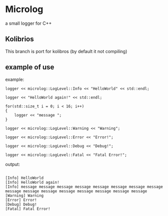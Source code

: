 # Microlog

a small logger for C++

## Kolibrios

This branch is port for kolibros (by default it not compiling)


## example of use
example:
```
logger << microlog::LogLevel::Info << "HelloWorld" << std::endl;

logger << "HelloWorld again!" << std::endl;

for(std::size_t i = 0; i < 16; i++)
{
	logger << "message ";
}

logger << microlog::LogLevel::Warning << "Warning";

logger << microlog::LogLevel::Error << "Error!";

logger << microlog::LogLevel::Debug << "Debug!";

logger << microlog::LogLevel::Fatal << "Fatal Error!";
```

output:

```

[Info] HelloWorld
[Info] HelloWorld again!
[Info] message message message message message message message message message message message message message message message message 
[Warning] Warning
[Error] Error!
[Debug] Debug!
[Fatal] Fatal Error!
```
